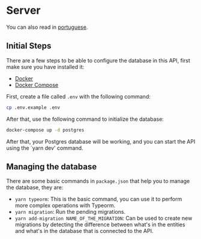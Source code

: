 # Server

You can also read in [portuguese](./README-pt-BR.md).

## Initial Steps

There are a few steps to be able to configure the database in this API, first make sure you have installed it:

- [Docker](https://docs.docker.com/engine/install/)
- [Docker Compose](https://docs.docker.com/compose/install/)

First, create a file called `.env` with the following command:

```bash
cp .env.example .env
```

After that, use the following command to initialize the database:

```bash
docker-compose up -d postgres
```

After that, your Postgres database will be working, and you can
start the API using the `yarn dev' command.

## Managing the database

There are some basic commands in `package.json` that help you to manage the database, they are:

- `yarn typeorm`: This is the basic command, you can use it to perform more complex operations with Typeorm.
- `yarn migration`: Run the pending migrations.
- `yarn add-migration NAME_OF_THE_MIGRATION`: Can be used to create new migrations by detecting the difference between what's in the entities and what's in the database that is connected to the API.
